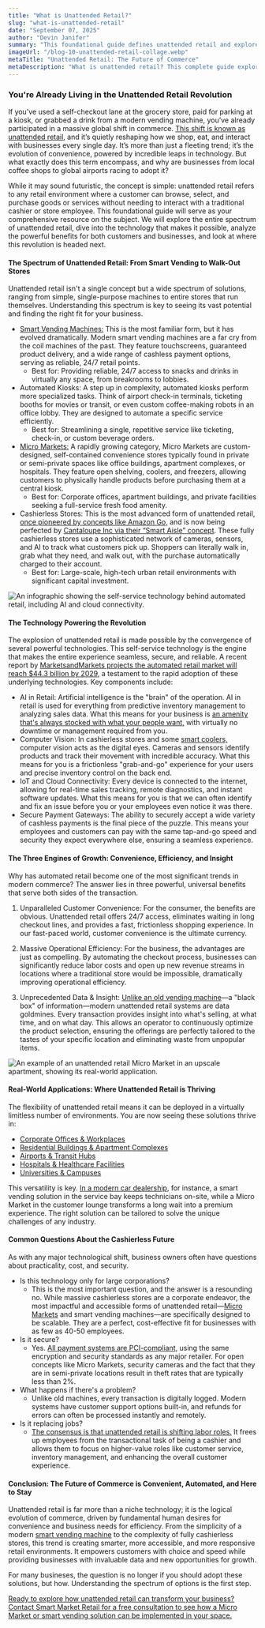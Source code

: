 ```yaml
---
title: "What is Unattended Retail?"
slug: "what-is-unattended-retail"
date: "September 07, 2025"
author: "Devin Janifer"
summary: "This foundational guide defines unattended retail and explores the technology behind cashierless stores, Micro Markets, and smart vending machines. Learn how automated retail is transforming industries by boosting customer convenience and operational efficiency."
imageUrl: "/blog-10-unattended-retail-collage.webp"
metaTitle: "Unattended Retail: The Future of Commerce"
metaDescription: "What is unattended retail? This complete guide explores the world of cashierless stores, Micro Markets, and automated retail, from the technology to the benefits for your business."
---
```

### <span class="text-mint">You're Already Living in the</span> <span class="text-coral">Unattended Retail Revolution</span>
If you’ve used a self-checkout lane at the grocery store, paid for parking at a kiosk, or grabbed a drink from a modern vending machine, you’ve already participated in a massive global shift in commerce. [This shift is known as unattended retail](https://www.cantaloupe.com/wp-content/uploads/2024/11/PYMNTS-The-Future-Of-Unattended-Retail-Report.pdf), and it’s quietly reshaping how we shop, eat, and interact with businesses every single day. It’s more than just a fleeting trend; it’s the evolution of convenience, powered by incredible leaps in technology. But what exactly does this term encompass, and why are businesses from local coffee shops to global airports racing to adopt it?

While it may sound futuristic, the concept is simple: unattended retail refers to any retail environment where a customer can browse, select, and purchase goods or services without needing to interact with a traditional cashier or store employee. This foundational guide will serve as your comprehensive resource on the subject. We will explore the entire spectrum of unattended retail, dive into the technology that makes it possible, analyze the powerful benefits for both customers and businesses, and look at where this revolution is headed next.

#### <span class="text-mint">The Spectrum of Unattended Retail:</span> <span class="text-coral">From Smart Vending to Walk-Out Stores</span>
Unattended retail isn't a single concept but a wide spectrum of solutions, ranging from simple, single-purpose machines to entire stores that run themselves. Understanding this spectrum is key to seeing its vast potential and finding the right fit for your business.
- [Smart Vending Machines:](https://smartmarketretail.com/blog/what-is-a-smart-vending-machine) This is the most familiar form, but it has evolved dramatically. Modern smart vending machines are a far cry from the coil machines of the past. They feature touchscreens, guaranteed product delivery, and a wide range of cashless payment options, serving as reliable, 24/7 retail points.
    - Best for: Providing reliable, 24/7 access to snacks and drinks in virtually any space, from breakrooms to lobbies.
- Automated Kiosks: A step up in complexity, automated kiosks perform more specialized tasks. Think of airport check-in terminals, ticketing booths for movies or transit, or even custom coffee-making robots in an office lobby. They are designed to automate a specific service efficiently.
    - Best for: Streamlining a single, repetitive service like ticketing, check-in, or custom beverage orders.
- [Micro Markets:](https://smartmarketretail.com/blog/what-exactly-is-a-micro-market) A rapidly growing category, Micro Markets are custom-designed, self-contained convenience stores typically found in private or semi-private spaces like office buildings, apartment complexes, or hospitals. They feature open shelving, coolers, and freezers, allowing customers to physically handle products before purchasing them at a central kiosk.
    - Best for: Corporate offices, apartment buildings, and private facilities seeking a full-service fresh food amenity.
- Cashierless Stores: This is the most advanced form of unattended retail, [once pioneered by concepts like Amazon Go,](https://techcrunch.com/2024/10/04/amazon-closes-more-of-its-cashierless-convenience-stores/) and is now being perfected by [Cantaloupe Inc via their “Smart Aisle” concept](https://www.youtube.com/watch?v=hOZdLDHM7f4&t=144). These fully cashierless stores use a sophisticated network of cameras, sensors, and AI to track what customers pick up. Shoppers can literally walk in, grab what they need, and walk out, with the purchase automatically charged to their account.
    - Best for: Large-scale, high-tech urban retail environments with significant capital investment.

<div class="mb-6 sm:mb-8 rounded-lg overflow-hidden">
  <img src="/blog-10-simple-infographic.webp" alt="An infographic showing the self-service technology behind automated retail, including AI and cloud connectivity." class="w-full h-auto object-cover"/>
</div>

#### <span class="text-mint">The Technology Powering the</span> <span class="text-coral">Revolution</span>
The explosion of unattended retail is made possible by the convergence of several powerful technologies. This self-service technology is the engine that makes the entire experience seamless, secure, and reliable. A recent report by [MarketsandMarkets projects the automated retail market will reach $44.3 billion by 2029,](https://www.marketsandmarkets.com/Market-Reports/retail-automation-market-1247.html) a testament to the rapid adoption of these underlying technologies.
Key components include:
- AI in Retail: Artificial intelligence is the "brain" of the operation. AI in retail is used for everything from predictive inventory management to analyzing sales data. What this means for your business is [an amenity that's always stocked with what your people want,](https://smartmarketretail.com/blog/ai-smart-vending-never-run-out-of-your-favorites) with virtually no downtime or management required from you.
- Computer Vision: In cashierless stores and some [smart coolers,](https://smartmarketretail.com/solutions/smart-coolers) computer vision acts as the digital eyes. Cameras and sensors identify products and track their movement with incredible accuracy. What this means for you is a frictionless "grab-and-go" experience for your users and precise inventory control on the back end.
- IoT and Cloud Connectivity: Every device is connected to the internet, allowing for real-time sales tracking, remote diagnostics, and instant software updates. What this means for you is that we can often identify and fix an issue before you or your employees even notice it was there.
- Secure Payment Gateways: The ability to securely accept a wide variety of cashless payments is the final piece of the puzzle. This means your employees and customers can pay with the same tap-and-go speed and security they expect everywhere else, ensuring a seamless experience.

#### <span class="text-mint">The Three Engines of Growth:</span> <span class="text-coral">Convenience, Efficiency, and Insight</span>
Why has automated retail become one of the most significant trends in modern commerce? The answer lies in three powerful, universal benefits that serve both sides of the transaction.

1.	Unparalleled Customer Convenience: For the consumer, the benefits are obvious. Unattended retail offers 24/7 access, eliminates waiting in long checkout lines, and provides a fast, frictionless shopping experience. In our fast-paced world, customer convenience is the ultimate currency.

2.	Massive Operational Efficiency: For the business, the advantages are just as compelling. By automating the checkout process, businesses can significantly reduce labor costs and open up new revenue streams in locations where a traditional store would be impossible, dramatically improving operational efficiency.

3.	Unprecedented Data & Insight: [Unlike an old vending machine](https://smartmarketretail.com/blog/boost-your-propertys-value-with-ai-powered-smart-vending)—a "black box" of information—modern unattended retail systems are data goldmines. Every transaction provides insight into what's selling, at what time, and on what day. This allows an operator to continuously optimize the product selection, ensuring the offerings are perfectly tailored to the tastes of your specific location and eliminating waste from unpopular items.

<div class="mb-6 sm:mb-8 rounded-lg overflow-hidden">
  <img src="/blog-10-micro-market-in-upscale-apartment.webp" alt="An example of an unattended retail Micro Market in an upscale apartment, showing its real-world application." class="w-full h-auto object-cover"/>
</div>

#### <span class="text-mint">Real-World Applications:</span> <span class="text-coral">Where Unattended Retail is Thriving</span>
The flexibility of unattended retail means it can be deployed in a virtually limitless number of environments. You are now seeing these solutions thrive in:
- [Corporate Offices & Workplaces](https://smartmarketretail.com/locations/office-buildings)
- [Residential Buildings & Apartment Complexes](https://smartmarketretail.com/locations/apartments-multi-family)
- [Airports & Transit Hubs](https://smartmarketretail.com/locations/high-traffic-locations)
- [Hospitals & Healthcare Facilities](https://smartmarketretail.com/locations/healthcare-facilities)
- [Universities & Campuses](https://smartmarketretail.com/locations/colleges-universities)

This versatility is key. [In a modern car dealership,](https://smartmarketretail.com/blog/car-dealership-amenity-that-boost-csi) for instance, a smart vending solution in the service bay keeps technicians on-site, while a Micro Market in the customer lounge transforms a long wait into a premium experience. The right solution can be tailored to solve the unique challenges of any industry.

#### <span class="text-mint">Common Questions About the</span> <span class="text-coral">Cashierless Future</span>
As with any major technological shift, business owners often have questions about practicality, cost, and security.
- Is this technology only for large corporations?
    - This is the most important question, and the answer is a resounding no. While massive cashierless stores are a corporate endeavor, the most impactful and accessible forms of unattended retail—[Micro Markets](https://smartmarketretail.com/solutions/micro-markets) and smart vending machines—are specifically designed to be scalable. They are a perfect, cost-effective fit for businesses with as few as 40-50 employees.
- Is it secure?
    - Yes. [All payment systems are PCI-compliant,](https://www.pcisecuritystandards.org/about_us/) using the same encryption and security standards as any major retailer. For open concepts like Micro Markets, security cameras and the fact that they are in semi-private locations result in theft rates that are typically less than 2%.
- What happens if there's a problem?
    - Unlike old machines, every transaction is digitally logged. Modern systems have customer support options built-in, and refunds for errors can often be processed instantly and remotely.
- Is it replacing jobs?
    - [The consensus is that unattended retail is shifting labor roles.](https://arxiv.org/abs/2410.02888?) It frees up employees from the transactional task of being a cashier and allows them to focus on higher-value roles like customer service, inventory management, and enhancing the overall customer experience.

#### <span class="text-mint">Conclusion: The Future of Commerce is Convenient, Automated, and</span> <span class="text-coral">Here to Stay</span>
Unattended retail is far more than a niche technology; it is the logical evolution of commerce, driven by fundamental human desires for convenience and business needs for efficiency. From the simplicity of a modern [smart vending machine](https://smartmarketretail.com/solutions/smart-stores) to the complexity of fully cashierless stores, this trend is creating smarter, more accessible, and more responsive retail environments. It empowers customers with choice and speed while providing businesses with invaluable data and new opportunities for growth.

For many busineses, the question is no longer if you should adopt these solutions, but how. Understanding the spectrum of options is the first step.

[Ready to explore how unattended retail can transform your business? Contact Smart Market Retail for a free consultation to see how a Micro Market or smart vending solution can be implemented in your space.](https://smartmarketretail.com/contact)
